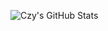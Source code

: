 <!--
**WindrunnerMax/WindrunnerMax** is a ✨ _special_ ✨ repository because its `README.md` (this file) appears on your GitHub profile.

Here are some ideas to get you started:

- 🔭 I’m currently working on ...
- 🌱 I’m currently learning ...
- 👯 I’m looking to collaborate on ...
- 🤔 I’m looking for help with ...
- 💬 Ask me about ...
- 📫 How to reach me: ...
- 😄 Pronouns: ...
- ⚡ Fun fact: ...

<div style="display: flex;align-items: flex-end;">
    <img alt="Czy's GitHub Stats" src="https://github-readme-stats-git-master.dreace.vercel.app/api?username=WindrunnerMax&icon_color=666&hide_border=true&title_color=333&show_icons=true&count_private=true" />
    <img alt="Most Used Languages" src="https://github-readme-stats.vercel.app/api/top-langs/?username=WindrunnerMax&layout=compact&hide_border=true&title_color=333&show_icons=true&count_private=true" />
</div>
-->

![Czy's GitHub Stats](https://github-readme-stats-touchczy.vercel.app/api?icon_color=666&hide_border=true&title_color=333&username=WindrunnerMax&show_icons=true&tdsourcetag=s_pctim_aiomsg&count_private=true&include_all_commits=true)
